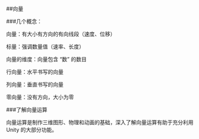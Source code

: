 ##向量

###几个概念：

向量：有大小有方向的有向线段（速度、位移）

标量：强调数量值（速率、长度）

向量的维度：向量包含 “数” 的数目

行向量：水平书写的向量

列向量：垂直书写的向量

零向量：没有方向，大小为零


###了解向量运算

向量运算是制作三维图形、物理和动画的基础，深入了解向量运算有助于充分利用 Unity 的大部分功能。
